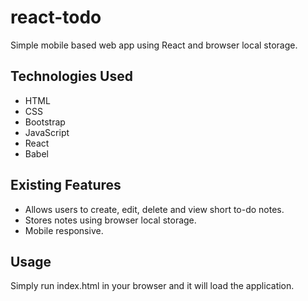 # react-todo

Simple mobile based web app using React and browser local storage.

## Technologies Used

* HTML
* CSS
* Bootstrap
* JavaScript
* React
* Babel

## Existing Features

* Allows users to create, edit, delete and view short to-do notes.
* Stores notes using browser local storage.
* Mobile responsive.

## Usage

Simply run index.html in your browser and it will load the application.


